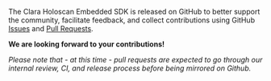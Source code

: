 The Clara Holoscan Embedded SDK is released on GitHub to better support the community, facilitate feedback, and collect contributions using GitHub [Issues](https://github.com/NVIDIA/clara-holoscan-embedded-sdk/issues) and [Pull Requests](https://github.com/NVIDIA/clara-holoscan-embedded-sdk/pulls).

**We are looking forward to your contributions!**

_Please note that - at this time - pull requests are expected to go through our internal review, CI, and release process before being mirrored on Github._
